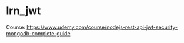 # lrn_jwt

Course: https://www.udemy.com/course/nodejs-rest-api-jwt-security-mongodb-complete-guide
